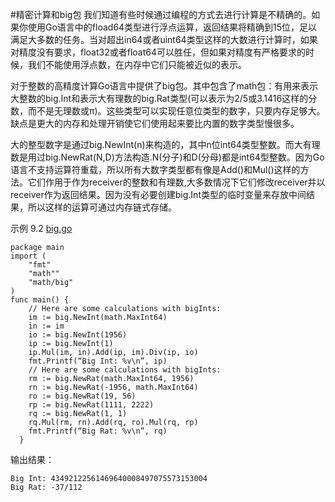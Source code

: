 #精密计算和big包
我们知道有些时候通过编程的方式去进行计算是不精确的。如果你使用Go语言中的fload64类型进行浮点运算，返回结果将精确到15位，足以满足大多数的任务。当对超出in64或者uint64类型这样的大数进行计算时，如果对精度没有要求，float32或者float64可以胜任，但如果对精度有严格要求的时候，我们不能使用浮点数，在内存中它们只能被近似的表示。

对于整数的高精度计算Go语言中提供了big包。其中包含了math包：有用来表示大整数的big.Int和表示大有理数的big.Rat类型(可以表示为2/5或3.1416这样的分数，而不是无理数或π)。这些类型可以实现任意位类型的数字，只要内存足够大。缺点是更大的内存和处理开销使它们使用起来要比内置的数字类型慢很多。

大的整型数字是通过big.NewInt(n)来构造的，其中n位int64类型整数。而大有理数是用过big.NewRat(N,D)方法构造.N(分子)和D(分母)都是int64型整数。因为Go语言不支持运算符重载，所以所有大数字类型都有像是Add()和Mul()这样的方法。它们作用于作为receiver的整数和有理数,大多数情况下它们修改receiver并以receiver作为返回结果。因为没有必要创建big.Int类型的临时变量来存放中间结果，所以这样的运算可通过内存链式存储。

示例 9.2 [big.go](exmaples/chapter_9/big.go)
	
	package main    import (    	"fmt"		"math""		"math/big" 	)    func main() {    	// Here are some calculations with bigInts:        im := big.NewInt(math.MaxInt64)        in := im        io := big.NewInt(1956)        ip := big.NewInt(1)        ip.Mul(im, in).Add(ip, im).Div(ip, io)        fmt.Printf(“Big Int: %v\n”, ip)        // Here are some calculations with bigInts:        rm := big.NewRat(math.MaxInt64, 1956)        rn := big.NewRat(-1956, math.MaxInt64)        ro := big.NewRat(19, 56)        rp := big.NewRat(1111, 2222)        rq := big.NewRat(1, 1)        rq.Mul(rm, rn).Add(rq, ro).Mul(rq, rp)        fmt.Printf(“Big Rat: %v\n”, rq)      }
输出结果：

	Big Int: 43492122561469640008497075573153004    Big Rat: -37/112